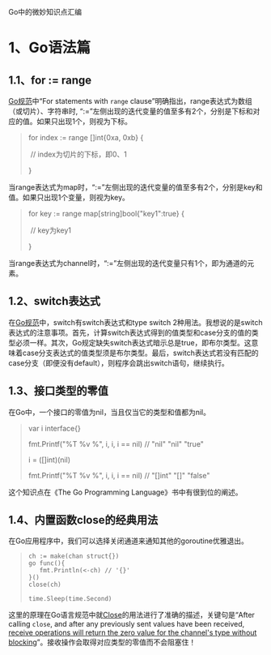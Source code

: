 Go中的微妙知识点汇编

# 1、Go语法篇

## 1.1、for := range

[Go规范](https://golang.google.cn/ref/spec#For_statements)中“For statements with `range` clause”明确指出，range表达式为数组（或切片）、字符串时, “:=”左侧出现的迭代变量的值至多有2个，分别是下标和对应的值。如果只出现1个，则视为下标。

> for index := range []int{0xa, 0xb} {
>
> ​	// index为切片的下标，即0、1
>
> }

当range表达式为map时，“:=”左侧出现的迭代变量的值至多有2个，分别是key和值。如果只出现1个变量，则视为key。

> for key := range map[string]bool{"key1":true} {
>
> ​	// key为key1
>
> }

当range表达式为channel时，“:=”左侧出现的迭代变量只有1个，即为通道的元素。

## 1.2、switch表达式

在[Go规范](https://golang.google.cn/ref/spec#Switch_statements)中，switch有switch表达式和type switch 2种用法。我想说的是switch表达式的注意事项。首先，计算switch表达式得到的值类型和case分支的值的类型必须一样。其次，Go规定缺失switch表达式暗示总是true，即布尔类型。这意味着case分支表达式的值类型须是布尔类型。最后，switch表达式若没有匹配的case分支（即便没有default），则程序会跳出switch语句，继续执行。

## 1.3、接口类型的零值

在Go中，一个接口的零值为nil，当且仅当它的类型和值都为nil。

> var i interface{}
>
> fmt.Printf("%T %v %", i, i, i == nil)    // "nil" "nil" "true"
>
> i = ([]int)(nil)
>
> fmt.Printf("%T %v %", i, i, i == nil)    // "[]int" "[]" "false"

这个知识点在《The Go Programming Language》书中有很到位的阐述。

## 1.4、内置函数close的经典用法

在Go应用程序中，我们可以选择关闭通道来通知其他的goroutine优雅退出。

> ```
> ch := make(chan struct{})
> go func(){
>    fmt.Println(<-ch) // '{}'
> }()
> close(ch)
> 
> time.Sleep(time.Second)
> ```

这里的原理在Go语言规范中就[Close](https://golang.google.cn/ref/spec#Close)的用法进行了准确的描述，关键句是“After calling `close`, and after any previously sent values have been received, <u>receive operations will return the zero value for the channel's type without blocking</u>”。接收操作会取得对应类型的零值而不会阻塞住！